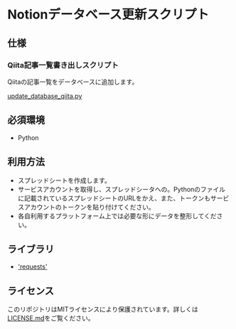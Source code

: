 # Notionデータベース更新スクリプト

## 仕様

### Qiita記事一覧書き出しスクリプト

Qiitaの記事一覧をデータベースに追加します。

[update_database_qiita.py](update_database_qiita.py)

## 必須環境

- Python

## 利用方法

- スプレッドシートを作成します。
- サービスアカウントを取得し、スプレッドシータへの。Pythonのファイルに記載されているスプレッドシートのURLをかえ、また、トークンもサービスアカウントのトークンを貼り付けてください。
- 各自利用するプラットフォーム上では必要な形にデータを整形してください。

## ライブラリ

- ['requests'](https://pypi.org/project/requests/)

## ライセンス

このリポジトリはMITライセンスにより保護されています。詳しくは[LICENSE.md](LICENSE.md)をご覧ください。
